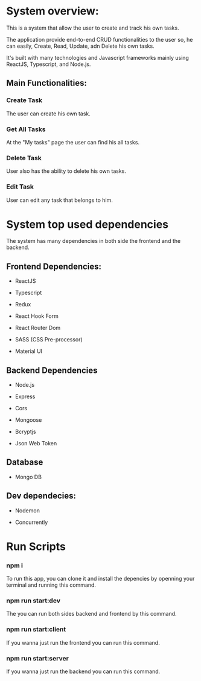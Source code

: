 # System overview:

This is a system that allow the user to create and track his own tasks.

The application provide end-to-end CRUD functionalities to the user so, he can easily,
Create, Read, Update, adn Delete his own tasks.

It's built with many technologies and Javascript frameworks mainly using ReactJS, Typescript, and Node.js.

## Main Functionalities:

### Create Task

The user can create his own task.

### Get All Tasks

At the "My tasks" page the user can find his all tasks.

### Delete Task

User also has the ability to delete his own tasks.

### Edit Task

User can edit any task that belongs to him.

# System top used dependencies

The system has many dependencies in both side the frontend and the backend.

## Frontend Dependencies:

- ReactJS

- Typescript

- Redux

- React Hook Form

- React Router Dom

- SASS (CSS Pre-processor)

- Material UI

## Backend Dependencies

- Node.js

- Express

- Cors

- Mongoose

- Bcryptjs

- Json Web Token

## Database

- Mongo DB

## Dev dependecies:

- Nodemon

- Concurrently

# Run Scripts

### npm i

To run this app, you can clone it and install the depencies by openning your terminal and running this command.

### npm run start:dev

The you can run both sides backend and frontend by this command.

### npm run start:client

If you wanna just run the frontend you can run this command.

### npm run start:server

If you wanna just run the backend you can run this command.
